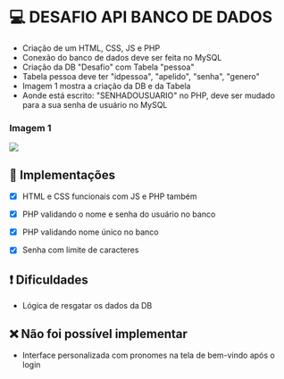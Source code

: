 # 💻 DESAFIO API BANCO DE DADOS

- Criação de um HTML, CSS, JS e PHP
- Conexão do banco de dados deve ser feita no MySQL 
- Criação da DB "Desafio" com Tabela "pessoa"
- Tabela pessoa deve ter "idpessoa", "apelido", "senha", "genero"
- Imagem 1 mostra a criação da DB e da Tabela
- Aonde está escrito: "SENHADOUSUARIO" no PHP, deve ser mudado para a sua senha de usuário no MySQL

### Imagem 1
<img src="./img/Captura de Tela 2024-08-26 às 17.06.02.png">


## 🚀 Implementações
- [x] HTML e CSS funcionais com JS e PHP também
- [x] PHP validando o nome e senha do usuário no banco
- [x] PHP validando nome único no banco
- [x] Senha com limite de caracteres


## ❗️ Dificuldades
- Lógica de resgatar os dados da DB


## ❌ Não foi possível implementar
- Interface personalizada com pronomes na tela de bem-vindo após o login
